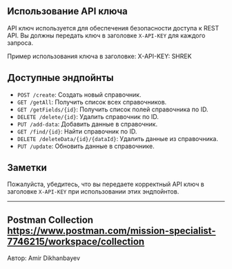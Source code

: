 ## Использование API ключа

API ключ используется для обеспечения безопасности доступа к REST API. Вы должны передать ключ в заголовке `X-API-KEY` для каждого запроса.

Пример использования ключа в заголовке: X-API-KEY: SHREK

## Доступные эндпойнты

- `POST /create`: Создать новый справочник.
- `GET /getAll`: Получить список всех справочников.
- `GET /getFields/{id}`: Получить список полей справочника по ID.
- `DELETE /delete/{id}`: Удалить справочник по ID.
- `PUT /add-data`: Добавить данные в справочник.
- `GET /find/{id}`: Найти справочник по ID.
- `DELETE /deleteData/{id}/{dataId}`: Удалить данные из справочника.
- `PUT /update`: Обновить данные в справочнике.

## Заметки

Пожалуйста, убедитесь, что вы передаете корректный API ключ в заголовке `X-API-KEY` при использовании этих эндпойнтов.

---
Postman Collection
https://www.postman.com/mission-specialist-7746215/workspace/collection
---
Автор: Amir Dikhanbayev